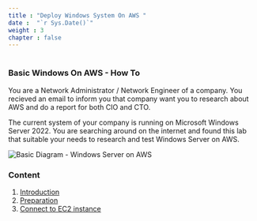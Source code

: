 ```yaml
---
title : "Deploy Windows System On AWS "
date :  "`r Sys.Date()`" 
weight : 3
chapter : false
---
```

# 

### Basic Windows On AWS - How To
You are a Network Administrator / Network Engineer of a company. You recieved an email to inform you that company want you to research about AWS and do a report for both CIO and CTO. 

The current system of your company is running on Microsoft Windows Server 2022. You are searching around on the internet and found this lab that suitable your needs to research and test Windows Server on AWS.

![Basic Diagram - Windows Server on AWS](/images/windows-on-aws-basic-diagram.jpg) 

### Content
 1. [Introduction ](1-introduce/)
 2. [Preparation](2-prerequiste/)
 3. [Connect to EC2 instance](3-accessibilitytoinstances/)
